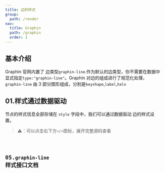 ```yaml
---
title: 边的样式
group:
  path: /render
nav:
  title: Graphin
  path: /graphin
  order: 1
---
```


## 基本介绍

Graphin 官网内置了 边类型`graphin-line`.作为默认的边类型，你不需要在数据中显式指定`type:"graphin-line"`。Graphin 对边的组成进行了规范化处理，`graphin-line` 由 3 部分图形组成，分别是`keyshape`,`label`,`halo`

## 01.样式通过数据驱动

节点的样式信息全部存储在 `style` 字段中，我们可以通过数据驱动 边的样式设置。

> ⚠️：可以点击右下方`</>`图标，展开完整源码查看

<code src='./demos/edge.tsx'>

## 05.`graphin-line` 样式接口文档

<API   src='../../interface/edge-style.ts'>
